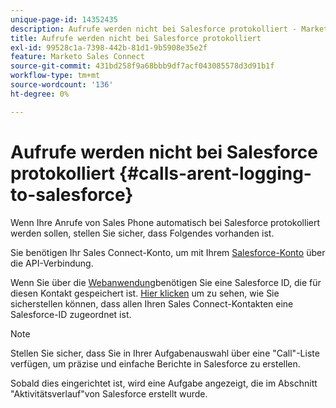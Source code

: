 ```yaml
---
unique-page-id: 14352435
description: Aufrufe werden nicht bei Salesforce protokolliert - Marketo Docs - Produktdokumentation
title: Aufrufe werden nicht bei Salesforce protokolliert
exl-id: 99528c1a-7398-442b-81d1-9b5908e35e2f
feature: Marketo Sales Connect
source-git-commit: 431bd258f9a68bbb9df7acf043085578d3d91b1f
workflow-type: tm+mt
source-wordcount: '136'
ht-degree: 0%

---
```


# Aufrufe werden nicht bei Salesforce protokolliert {#calls-arent-logging-to-salesforce}

Wenn Ihre Anrufe von Sales Phone automatisch bei Salesforce protokolliert werden sollen, stellen Sie sicher, dass Folgendes vorhanden ist.

Sie benötigen Ihr Sales Connect-Konto, um mit Ihrem [Salesforce-Konto](/help/marketo/product-docs/marketo-sales-connect/crm/salesforce-integration/connect-your-sales-connect-account-to-salesforce.md) über die API-Verbindung.

Wenn Sie über die [Webanwendung](https://toutapp.com/login)benötigen Sie eine Salesforce ID, die für diesen Kontakt gespeichert ist. [Hier klicken](/help/marketo/product-docs/marketo-sales-connect/crm/salesforce-customization/import-a-salesforce-id-into-sales-connect.md) um zu sehen, wie Sie sicherstellen können, dass allen Ihren Sales Connect-Kontakten eine Salesforce-ID zugeordnet ist.

>[!NOTE]
>
>Stellen Sie sicher, dass Sie in Ihrer Aufgabenauswahl über eine &quot;Call&quot;-Liste verfügen, um präzise und einfache Berichte in Salesforce zu erstellen.

Sobald dies eingerichtet ist, wird eine Aufgabe angezeigt, die im Abschnitt &quot;Aktivitätsverlauf&quot;von Salesforce erstellt wurde.

